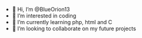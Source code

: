 - 👋 Hi, I’m @BlueOrion13
- 👀 I’m interested in coding
- 🌱 I’m currently learning php, html and C
- 💞️ I’m looking to collaborate on my future projects

<!---
BlueOrion13/BlueOrion13 is a ✨ special ✨ repository because its `INTRO.md` (this file) appears on your GitHub profile.
You can click the Preview link to take a look at your changes.
--->
